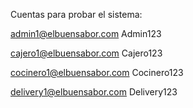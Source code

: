 Cuentas para probar el sistema:

admin1@elbuensabor.com
Admin123

cajero1@elbuensabor.com
Cajero123

cocinero1@elbuensabor.com
Cocinero123

delivery1@elbuensabor.com
Delivery123
